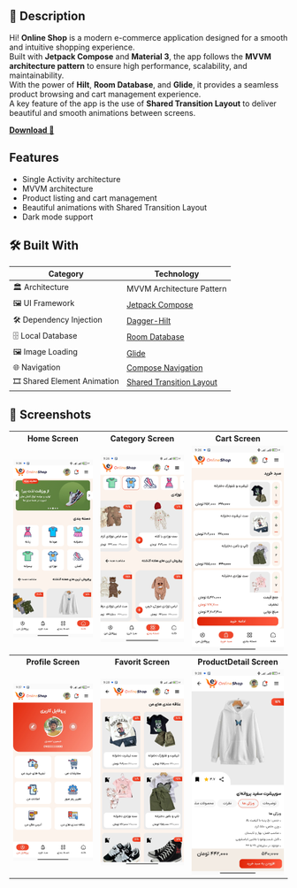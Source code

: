 ## 📜 Description  
Hi! **Online Shop** is a modern e-commerce application designed for a smooth and intuitive shopping experience.  
Built with **Jetpack Compose** and **Material 3**, the app follows the **MVVM architecture pattern** to ensure high performance, scalability, and maintainability.  
With the power of **Hilt**, **Room Database**, and **Glide**, it provides a seamless product browsing and cart management experience.  
A key feature of the app is the use of **Shared Transition Layout** to deliver beautiful and smooth animations between screens.



[**Download 🚀**](https://github.com/alirezaahmadi056/shop-animation/releases/download/V1.0.0.0/app-release.apk)

## Features
- Single Activity architecture  
- MVVM architecture  
- Product listing and cart management  
- Beautiful animations with Shared Transition Layout  
- Dark mode support  

## 🛠 Built With

| Category                  | Technology                     |
|---------------------------|---------------------------------|
| 🏛 Architecture            | MVVM Architecture Pattern       |
| 🖼️ UI Framework            | [Jetpack Compose](https://developer.android.com/jetpack/compose) |
| 🛠️ Dependency Injection    | [Dagger-Hilt](https://dagger.dev/hilt/) |
| 🗄️ Local Database          | [Room Database](https://developer.android.com/jetpack/androidx/releases/room) |
| 🖼️ Image Loading           | [Glide](https://github.com/bumptech/glide) |
| 🌐 Navigation              | [Compose Navigation](https://developer.android.com/jetpack/compose/navigation) |
| 🎞️ Shared Element Animation| [Shared Transition Layout](https://developer.android.com/develop/ui/compose/animation/shared-elements) |


## 📱 Screenshots
<table style="width:100%">
  <tr>
    <th>Home Screen</th>
    <th>Category Screen</th> 
    <th>Cart Screen</th> 
  </tr>
  <tr>
    <td><img src="assests/home.jpg" width=240/></td> 
    <td><img src="assests/category.jpg" width=240/></td>
    <td><img src="assests/cart.jpg" width=240/></td>
  </tr>
  <tr>
    <th>Profile Screen</th>
    <th>Favorit Screen</th> 
    <th>ProductDetail Screen</th> 
  </tr>
  <tr>
    <td><img src="assests/profile.jpg" width=240/></td> 
    <td><img src="assests/favorite.jpg" width=240/></td>
    <td><img src="assests/productDetail.jpg" width=240/></td>
  </tr>
</table>
